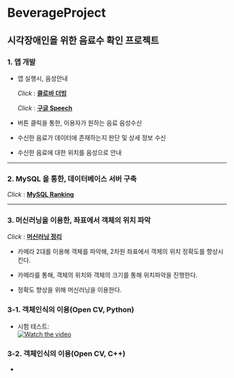 # BeverageProject

## 시각장애인을 위한 음료수 확인 프로젝트

### 1. 앱 개발

* 앱 실행시, 음성안내

    *Click* : [**클로바 더빙**](https://clovadubbing.naver.com/)

    *Click* : [**구글 Speech**](https://ebbnflow.tistory.com/188)
* 버튼 클릭을 통한, 이용자가 원하는 음료 음성수신

* 수신한 음료가 데이터에 존재하는지 판단 및 상세 정보 수신

* 수신한 음료에 대한 위치를 음성으로 안내

---
### 2. MySQL 을 통한, 데이터베이스 서버 구축

*Click* : [**MySQL Ranking**](https://db-engines.com/en/ranking)

---
### 3. 머신러닝을 이용한, 좌표에서 객체의 위치 파악

*Click* : [**머신러닝 정리**](https://www.notion.so/25fcfcf568764ff391e7f769c5e1caf5)

* 카메라 2대를 이용해 객체를 파악해, 2차원 좌표에서 객체의 위치 정확도를 향상시킨다.

* 카메라를 통해, 객체의 위치와 객체의 크기를 통해 위치파악을 진행한다.

* 정확도 향상을 위해 머신러닝을 이용한다.  

### 3-1. 객체인식의 이용(Open CV, Python)
* 시험 테스트:  
[![Watch the video](opencv_study/cokeVScider01sample.gif)]([https://www.youtube.com/watch?v=0-q1KafFCLU])

### 3-2. 객체인식의 이용(Open CV, C++)
*
